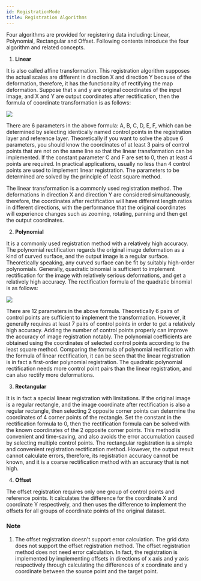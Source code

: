 ```yaml
---
id: RegistrationMode
title: Registration Algorithms
---
```

Four algorithms are provided for registering data including: Linear,
Polynomial, Rectangular and Offset. Following contents introduce the four
algorithm and related concepts.

  1. **Linear**

It is also called affine transformation. This registration algorithm supposes
the actual scales are different in direction X and direction Y because of the
deformation, therefore, it has the functionality of rectifying the map
deformation. Suppose that x and y are original coordinates of the input image,
and X and Y are output coordinates after rectification, then the formula of
coordinate transformation is as follows:

![](img/function1.png)  

  
There are 6 parameters in the above formula: A, B, C, D, E, F, which can be
determined by selecting identically named control points in the registration
layer and reference layer. Theoretically if you want to solve the above 6
parameters, you should know the coordinates of at least 3 pairs of control
points that are not on the same line so that the linear transformation can be
implemented. If the constant parameter C and F are set to 0, then at least 4
points are required. In practical applications, usually no less than 4 control
points are used to implement linear registration. The parameters to be
determined are solved by the principle of least square method.

The linear transformation is a commonly used registration method. The
deformations in direction X and direction Y are considered simultaneously,
therefore, the coordinates after rectification will have different length
ratios in different directions, with the performance that the original
coordinates will experience changes such as zooming, rotating, panning and
then get the output coordinates.

  2. **Polynomial**

It is a commonly used registration method with a relatively high accuracy. The
polynomial rectification regards the original image deformation as a kind of
curved surface, and the output image is a regular surface. Theoretically
speaking, any curved surface can be fit by suitably high-order polynomials.
Generally, quadratic binomial is sufficient to implement rectification for the
image with relatively serious deformations, and get a relatively high
accuracy. The rectification formula of the quadratic binomial is as follows:

![](img/function2.png)  

  
There are 12 parameters in the above formula. Theoretically 6 pairs of control
points are sufficient to implement the transformation. However, it generally
requires at least 7 pairs of control points in order to get a relatively high
accuracy. Adding the number of control points properly can improve the
accuracy of image registration notably. The polynomial coefficients are
obtained using the coordinates of selected control points according to the
least square method. Comparing the formula of polynomial rectification with
the formula of linear rectification, it can be seen that the linear
registration is in fact a first-order polynomial registration. The quadratic
polynomial rectification needs more control point pairs than the linear
registration, and can also rectify more deformations.

  3. **Rectangular**

It is in fact a special linear registration with limitations. If the original
image is a regular rectangle, and the image coordinate after rectification is
also a regular rectangle, then selecting 2 opposite corner points can
determine the coordinates of 4 corner points of the rectangle. Set the
constant in the rectification formula to 0, then the rectification formula can
be solved with the known coordinates of the 2 opposite corner points. This
method is convenient and time-saving, and also avoids the error accumulation
caused by selecting multiple control points. The rectangular registration is a
simple and convenient registration rectification method. However, the output
result cannot calculate errors, therefore, its registration accuracy cannot be
known, and it is a coarse rectification method with an accuracy that is not
high.

  4. **Offset**

The offset registration requires only one group of control points and
reference points. It calculates the difference for the coordinate X and
coordinate Y respectively, and then uses the difference to implement the
offsets for all groups of coordinate points of the original dataset.

### Note

  1. The offset registration doesn't support error calculation. The grid data does not support the offset registration method. The offset registration method does not need error calculation. In fact, the registration is implemented by implementing offsets in directions of x axis and y axis respectively through calculating the differences of x coordinate and y coordinate between the source point and the target point. 


